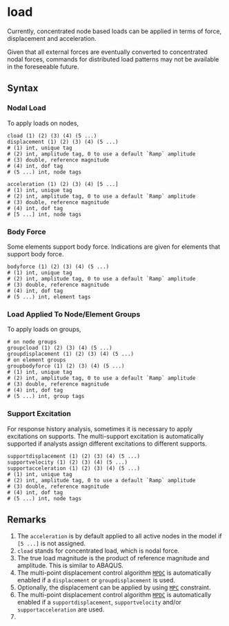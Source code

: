# load

Currently, concentrated node based loads can be applied in terms of force, displacement and acceleration.

Given that all external forces are eventually converted to concentrated nodal forces, commands for distributed load patterns may not be available in the foreseeable future.

## Syntax

### Nodal Load

To apply loads on nodes,

```
cload (1) (2) (3) (4) (5 ...)
displacement (1) (2) (3) (4) (5 ...)
# (1) int, unique tag
# (2) int, amplitude tag, 0 to use a default `Ramp` amplitude
# (3) double, reference magnitude
# (4) int, dof tag
# (5 ...) int, node tags

acceleration (1) (2) (3) (4) [5 ...]
# (1) int, unique tag
# (2) int, amplitude tag, 0 to use a default `Ramp` amplitude
# (3) double, reference magnitude
# (4) int, dof tag
# [5 ...] int, node tags
```

### Body Force

Some elements support body force. Indications are given for elements that support body force.

```
bodyforce (1) (2) (3) (4) (5 ...)
# (1) int, unique tag
# (2) int, amplitude tag, 0 to use a default `Ramp` amplitude
# (3) double, reference magnitude
# (4) int, dof tag
# (5 ...) int, element tags
```

### Load Applied To Node/Element Groups

To apply loads on groups,

```
# on node groups
groupcload (1) (2) (3) (4) (5 ...)
groupdisplacement (1) (2) (3) (4) (5 ...)
# on element groups
groupbodyforce (1) (2) (3) (4) (5 ...)
# (1) int, unique tag
# (2) int, amplitude tag, 0 to use a default `Ramp` amplitude
# (3) double, reference magnitude
# (4) int, dof tag
# (5 ...) int, group tags
```

### Support Excitation

For response history analysis, sometimes it is necessary to apply excitations on supports. The multi-support excitation is automatically supported if analysts assign different excitations to different supports.

```
supportdisplacement (1) (2) (3) (4) (5 ...)
supportvelocity (1) (2) (3) (4) (5 ...)
supportacceleration (1) (2) (3) (4) (5 ...)
# (1) int, unique tag
# (2) int, amplitude tag, 0 to use a default `Ramp` amplitude
# (3) double, reference magnitude
# (4) int, dof tag
# (5 ...) int, node tags
```

## Remarks

1. The `acceleration` is by default applied to all active nodes in the model if `[5 ...]` is not assigned.
2. `cload` stands for concentrated load, which is nodal force.
3. The true load magnitude is the product of reference magnitude and amplitude. This is similar to ABAQUS.
4. The multi-point displacement control algorithm [`MPDC`](../../Library/Solver/MPDC.md) is automatically enabled if a `displacement` or `groupdisplacement` is used.
5. Optionally, the displacement can be applied by using [`MPC`](../../Library/Constraint/MPC.md) constraint.
6. The multi-point displacement control algorithm [`MPDC`](../../Library/Solver/MPDC.md) is automatically enabled if a `supportdisplacement`, `supportvelocity` and/or `supportacceleration` are used.
7. 